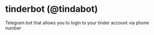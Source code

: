 # tinderbot (@tindabot)

Telegram bot that allows you to login to your tinder account via phone number
